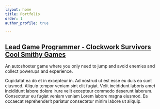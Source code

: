 ```yaml
---
layout: home
title: Portfolio
order: 1
author_profile: true

---
```



<h2 id="clockwork-survivors"> <a href="https://store.steampowered.com/app/2062390/Clockwork_Survivors">Lead Game Programmer - Clockwork Survivors 
Cool Smithy Games</a>

</h2>

An autoshooter game where you only need to jump and avoid enemies and collect powerups and experience. 

Cupidatat ea do et in excepteur in. Ad nostrud ut est esse eu duis ea sunt eiusmod. Aliquip tempor veniam sint elit fugiat. Velit incididunt laboris amet incididunt labore dolore irure velit excepteur commodo deserunt laborum. Consectetur eu fugiat veniam veniam Lorem labore magna eiusmod. Ea occaecat reprehenderit pariatur consectetur minim labore ut aliquip.

